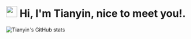 <h1><img src="https://emojis.slackmojis.com/emojis/images/1563480763/5999/meow_party.gif?1563480763" width="30"/> Hi, I'm Tianyin, nice to meet you!.</h1>

![Tianyin's GitHub stats](https://github-readme-stats.vercel.app/api?username=Andrew-wong-ty&hide=contribs,prs)

<!-- | ![Tianyin's GitHub stats](https://github-readme-stats.vercel.app/api?username=Andrew-wong-ty&hide=contribs,prs)  | ![Top Langs](https://github-readme-stats.vercel.app/api/top-langs/?username=Andrew-wong-ty&layout=compact&hide=C,html,Vue,jupyter%20notebook) |
| ------------------------------------------------------------ | ------------------------------------------------------------ |
 -->
<!-- 
[![Tianyin's GitHub stats](https://github-readme-stats.vercel.app/api?username=Andrew-wong-ty&hide=contribs)](https://github.com/Andrew-wong-ty/github-readme-stats)  -->
<!-- [![Top Langs](https://github-readme-stats.vercel.app/api/top-langs/?username=Andrew-wong-ty&layout=compact&hide=C,html,Vue,jupyter%20notebook)](https://github.com/Andrew-wong-ty/github-readme-stats) -->


<!--
**Andrew-wong-ty/Andrew-wong-ty** is a ✨ _special_ ✨ repository because its `README.md` (this file) appears on your GitHub profile.

Here are some ideas to get you started:

- 🔭 I’m currently working on ...
- 🌱 I’m currently learning ...
- 👯 I’m looking to collaborate on ...
- 🤔 I’m looking for help with ...
- 💬 Ask me about ...
- 📫 How to reach me: ...
- 😄 Pronouns: ...
- ⚡ Fun fact: ...
-->
